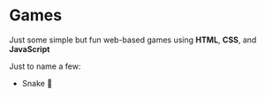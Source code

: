 <h1>Games</h1>

<p>Just some simple but fun web-based games using <b>HTML</b>, <b>CSS</b>, and <b>JavaScript</b></p>

<p>Just to name a few:</p>

<ul>
  <li>Snake &#128013;</li>
</ul>
